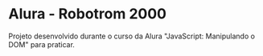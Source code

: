 # Alura - Robotrom 2000
Projeto desenvolvido durante o curso da Alura "JavaScript: Manipulando o DOM" para praticar.